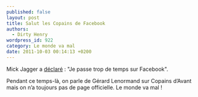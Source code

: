 ```yaml
---
published: false
layout: post
title: Salut les Copains de Facebook
authors:
  - Dirty Henry
wordpress_id: 922
category: Le monde va mal
date: 2011-10-03 00:14:13 +0200
---
```


Mick Jagger a [déclaré][1] : "Je passe trop de temps sur Facebook".

Pendant ce temps-là, on parle de Gérard Lenormand sur Copains d’Avant mais on
n’a toujours pas de page officielle. Le monde va mal !

[1]:
  https://www.nme.com/news/music/the-rolling-stones-321-1273463
  "Mick Jagger: ‘I spend way too much time on Facebook’"
